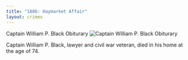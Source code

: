 ```yaml
---
title: "1886: Haymarket Affair"
layout: crimes
---
```


Captain William P. Black Obiturary
![Captain William P. Black Obiturary](/img/crimes/haymarket/newspaper/blackobit/blackobit.jpg)

Captain William P. Black, lawyer and civil war veteran, died in his home at the age of 74.
